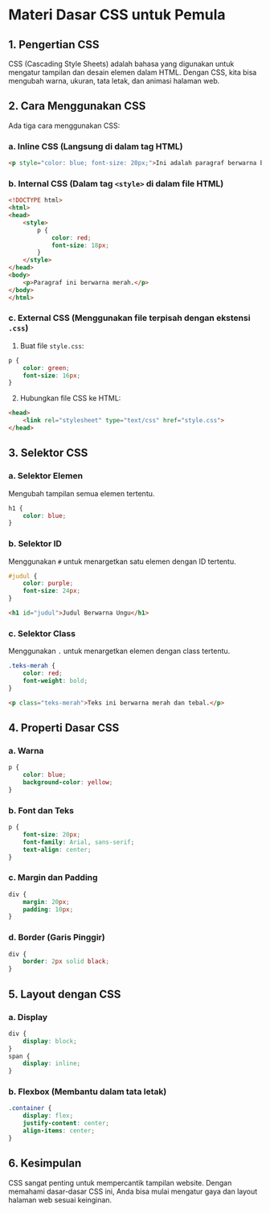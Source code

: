 # Materi Dasar CSS untuk Pemula

## 1. Pengertian CSS
CSS (Cascading Style Sheets) adalah bahasa yang digunakan untuk mengatur tampilan dan desain elemen dalam HTML. Dengan CSS, kita bisa mengubah warna, ukuran, tata letak, dan animasi halaman web.

## 2. Cara Menggunakan CSS
Ada tiga cara menggunakan CSS:

### a. Inline CSS (Langsung di dalam tag HTML)
```html
<p style="color: blue; font-size: 20px;">Ini adalah paragraf berwarna biru.</p>
```

### b. Internal CSS (Dalam tag `<style>` di dalam file HTML)
```html
<!DOCTYPE html>
<html>
<head>
    <style>
        p {
            color: red;
            font-size: 18px;
        }
    </style>
</head>
<body>
    <p>Paragraf ini berwarna merah.</p>
</body>
</html>
```

### c. External CSS (Menggunakan file terpisah dengan ekstensi `.css`)
1. Buat file `style.css`:
```css
p {
    color: green;
    font-size: 16px;
}
```
2. Hubungkan file CSS ke HTML:
```html
<head>
    <link rel="stylesheet" type="text/css" href="style.css">
</head>
```

## 3. Selektor CSS
### a. Selektor Elemen
Mengubah tampilan semua elemen tertentu.
```css
h1 {
    color: blue;
}
```

### b. Selektor ID
Menggunakan `#` untuk menargetkan satu elemen dengan ID tertentu.
```css
#judul {
    color: purple;
    font-size: 24px;
}
```
```html
<h1 id="judul">Judul Berwarna Ungu</h1>
```

### c. Selektor Class
Menggunakan `.` untuk menargetkan elemen dengan class tertentu.
```css
.teks-merah {
    color: red;
    font-weight: bold;
}
```
```html
<p class="teks-merah">Teks ini berwarna merah dan tebal.</p>
```

## 4. Properti Dasar CSS
### a. Warna
```css
p {
    color: blue;
    background-color: yellow;
}
```

### b. Font dan Teks
```css
p {
    font-size: 20px;
    font-family: Arial, sans-serif;
    text-align: center;
}
```

### c. Margin dan Padding
```css
div {
    margin: 20px;
    padding: 10px;
}
```

### d. Border (Garis Pinggir)
```css
div {
    border: 2px solid black;
}
```

## 5. Layout dengan CSS
### a. Display
```css
div {
    display: block;
}
span {
    display: inline;
}
```

### b. Flexbox (Membantu dalam tata letak)
```css
.container {
    display: flex;
    justify-content: center;
    align-items: center;
}
```

## 6. Kesimpulan
CSS sangat penting untuk mempercantik tampilan website. Dengan memahami dasar-dasar CSS ini, Anda bisa mulai mengatur gaya dan layout halaman web sesuai keinginan.


